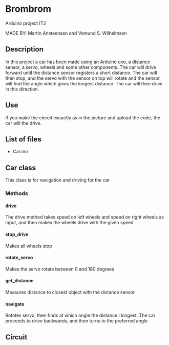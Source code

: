 # Brombrom
Arduino project IT2

MADE BY: Martin Ansteensen and Vemund S. Wilhelmsen

## Description

In this project a car has been made using an Arduino uno, a distance sensor, a servo, wheels and some other components. The car will drive forward until the distance sensor registers a short distance. The car will then stop, and the servo with the sensor on top will rotate and the sensor will find the angle which gives the longest distance. The car will then drive in this direction. 


## Use 

If you make the circuit excactly as in the picture and upload the code, the car will the drive. 

## List of files 
* Car.ino


## Car class
This class is for navigation and driving for the car

### Methods 

#### drive
The drive method takes speed on left wheels and speed on right wheels as input, and then makes the wheels drive with the given speed

#### stop_drive
Makes all wheels stop

#### rotate_servo
Makes the servo rotate between 0 and 180 degrees

#### get_distance
Measures distance to closest object with the distance sensor

#### navigate
Rotates servo, then finds at which angle the distance i longest. The car proceeds to drive backwards, and then turns to the preferred angle 

## Circuit


